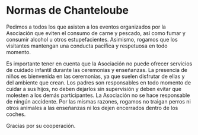 #  Normas de Chanteloube 

Pedimos a todos los que asisten a los eventos organizados por la Asociación que eviten el consumo de carne y pescado, así como fumar y consumir alcohol u otros estupefacientes. Asimismo, rogamos que los visitantes mantengan una conducta pacífica y respetuosa en todo momento. 

Es importante tener en cuenta que la Asociación no puede ofrecer servicios de cuidado infantil durante las ceremonias y enseñanzas. La presencia de niños es bienvenida en las ceremonias, ya que suelen disfrutar de ellas y del ambiente que crean. Los padres son responsables en todo momento de cuidar a sus hijos, no deben dejarlos sin supervisión y deben evitar que molesten a los demás participantes. La Asociación no se hace responsable de ningún accidente. Por las mismas razones, rogamos no traigan perros ni otros animales a las enseñanzas ni los dejen encerrados dentro de los coches. 

Gracias por su cooperación. 
